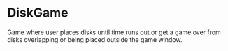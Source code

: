 # DiskGame
Game where user places disks until time runs out or get a game over from disks overlapping or being placed outside the game window.
